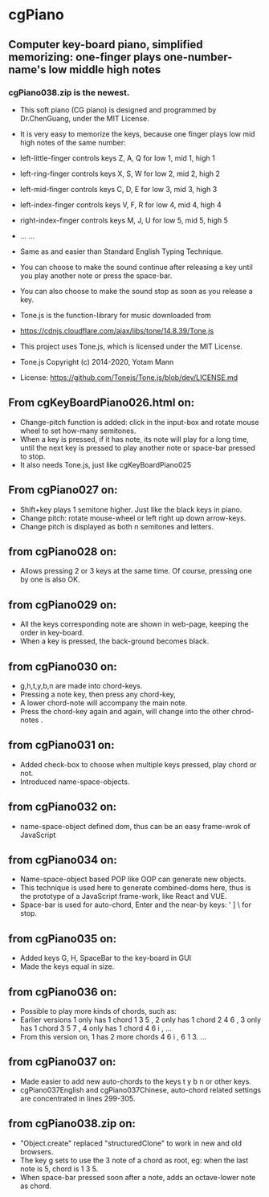 # cgPiano
## Computer key-board piano, simplified memorizing: one-finger plays one-number-name's low middle high notes
### cgPiano038.zip is the newest. 
- This soft piano (CG piano) is designed and programmed by Dr.ChenGuang, under the MIT License.
- It is very easy to memorize the keys, because one finger plays low mid high notes of the same number:
- left-little-finger controls keys Z, A, Q for low 1, mid 1, high 1
- left-ring-finger controls keys X, S, W for low 2, mid 2, high 2
- left-mid-finger controls keys C, D, E for low 3, mid 3, high 3
- left-index-finger controls keys V, F, R for low 4, mid 4, high 4

- right-index-finger controls keys M, J, U for low 5, mid 5, high 5
- ... ...
- Same as and easier than Standard English Typing Technique.

- You can choose to make the sound continue after releasing a key until you play another note or press the space-bar.
- You can also choose to make the sound stop as soon as you release a key.

- Tone.js is the function-library for music downloaded from
- https://cdnjs.cloudflare.com/ajax/libs/tone/14.8.39/Tone.js

-  This project uses Tone.js, which is licensed under the MIT License.
- Tone.js Copyright (c) 2014-2020, Yotam Mann
- License: https://github.com/Tonejs/Tone.js/blob/dev/LICENSE.md

## From cgKeyBoardPiano026.html on:
- Change-pitch function is added: click in the input-box and rotate mouse wheel to set how-many semitones. 
- When a key is pressed, if it has note, its note will play for a long time, until the next key is pressed to play another note or space-bar pressed to stop. 
- It also needs Tone.js, just like cgKeyBoardPiano025

## From cgPiano027 on:
- Shift+key plays 1 semitone higher. Just like the black keys in piano. 
- Change pitch: rotate mouse-wheel or left right up down arrow-keys. 
- Change pitch is displayed as both n semitones and letters.

## from cgPiano028 on:
- Allows pressing 2 or 3 keys at the same time. Of course, pressing one by one is also OK.

## from cgPiano029 on:
- All the keys corresponding note are shown in web-page, keeping the order in key-board.
- When a key is pressed, the back-ground becomes black.

## from cgPiano030 on:
- g,h,t,y,b,n are made into chord-keys.
- Pressing a note key, then press any chord-key, 
- A lower chord-note will accompany the main note.
- Press the chord-key again and again, will change into the other chrod-notes .

## from cgPiano031 on:
- Added check-box to choose when multiple keys pressed, play chord or not. 
- Introduced name-space-objects. 

## from cgPiano032 on:
- name-space-object defined dom, thus can be an easy frame-wrok of JavaScript

## from cgPiano034 on:
- Name-space-object based POP like OOP can generate new objects. 
- This technique is used here to generate combined-doms here, thus is the prototype of a JavaScript frame-work, like React and VUE. 
- Space-bar is used for auto-chord, Enter and the near-by keys: ' ] \  for stop. 

## from cgPiano035 on:
- Added keys G, H, SpaceBar to the key-board in GUI
- Made the keys equal in size. 

## from cgPiano036 on:
- Possible to play more kinds of chords, such as:
- Earlier versions 1 only has 1 chord 1 3 5 ,  2 only has 1 chord 2 4 6 ,   3 only has 1 chord 3 5 7 ,  4 only has 1 chord 4 6 i , ... 
- From this version on, 1 has 2 more chords 4 6 i , 6 1 3. ...

## from cgPiano037 on:
- Made easier to add new auto-chords to the keys t y b n or other keys.
- cgPiano037English and cgPiano037Chinese, auto-chord related settings are concentrated in lines 299-305. 

## from cgPiano038.zip on:
- "Object.create" replaced "structuredClone" to work in new and old browsers. 
- The key g sets to use the 3 note of a chord as root, eg: when the last note is 5, chord is 1 3 5. 
- When space-bar pressed soon after a note, adds an octave-lower note as chord. 
